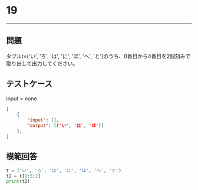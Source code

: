 # 19

---
## 問題

タプルt=('い', 'ろ', 'は', 'に', 'ほ', 'へ', 'と')のうち、0番目から4番目を2個刻みで取り出して出力してください。

## テストケース
input = none
```json
[
	{
		"input": [],
		"output": [('い', 'は', 'ほ')]
  	},
]
```

## 模範回答
```python
t = ('い', 'ろ', 'は', 'に', 'ほ', 'へ', 'と')
t2 = t[0:5:2]
print(t2)
```